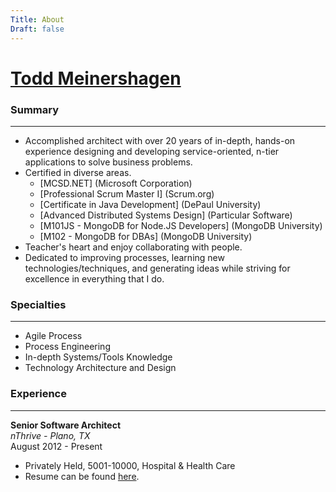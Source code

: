 ```yaml
---
Title: About
Draft: false
---
```


# [Todd Meinershagen](https://www.linkedin.com/in/toddmeinershagen)

### Summary
---

* Accomplished architect with over 20 years of in-depth, hands-on experience designing and developing service-oriented, n-tier applications to solve business problems.
* Certified in diverse areas.
  * [MCSD.NET] (Microsoft Corporation)
  * [Professional Scrum Master I] (Scrum.org)
  * [Certificate in Java Development] (DePaul University)
  * [Advanced Distributed Systems Design] (Particular Software)
  * [M101JS - MongoDB for Node.JS Developers] (MongoDB University)
  * [M102 - MongoDB for DBAs] (MongoDB University)
* Teacher's heart and enjoy collaborating with people.
* Dedicated to improving processes, learning new technologies/techniques, and generating ideas while striving for excellence in everything that I do.

### Specialties  
---

* Agile Process
* Process Engineering
* In-depth Systems/Tools Knowledge
* Technology Architecture and Design

### Experience
---

**Senior Software Architect**<br>
*nThrive - Plano, TX*<br>
August 2012 - Present<br>

* Privately Held, 5001-10000, Hospital & Health Care
* Resume can be found [here](./Resume).
